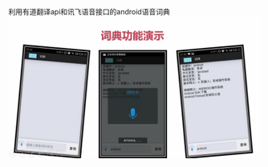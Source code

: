 利用有道翻译api和讯飞语音接口的android语音词典  
![image](https://github.com/liujidong/voiceDcit/blob/master/README/show.jpg)  
